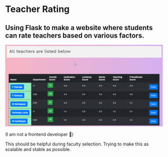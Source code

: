 # Teacher Rating 

## Using Flask to make a website where students can rate teachers based on various factors. 

![Screenshot](https://github.com/SidJain1412/TeacherRating/blob/master/Images/Teacher%20View%2017-8.png)

(I am not a frontend developer :grimacing:)

This should be helpful during faculty selection. Trying to make this as scalable and stable as possible.
